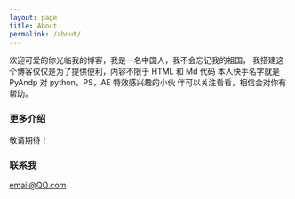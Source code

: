 ```yaml
---
layout: page
title: About
permalink: /about/
---
```


欢迎可爱的你光临我的博客，我是一名中国人，我不会忘记我的祖国，
我搭建这个博客仅仅是为了提供便利，内容不限于 HTML 和 Md 代码
本人快手名字就是 PyAndp 对 python，PS，AE 特效感兴趣的小伙
伴可以关注看看，相信会对你有帮助。

### 更多介绍

敬请期待！

### 联系我

[email@QQ.com](mailto:pyandp.github)
